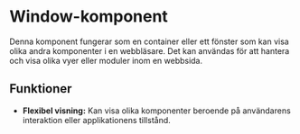 # Window-komponent

Denna komponent fungerar som en container eller ett fönster som kan visa olika andra komponenter i en webbläsare. Det kan användas för att hantera och visa olika vyer eller moduler inom en webbsida.

## Funktioner

- **Flexibel visning:** Kan visa olika komponenter beroende på användarens interaktion eller applikationens tillstånd.